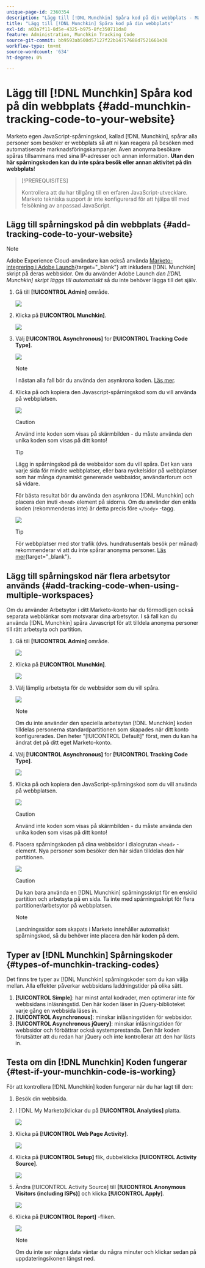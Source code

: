 ```yaml
---
unique-page-id: 2360354
description: "Lägg till [!DNL Munchkin] Spåra kod på din webbplats - Marketo Docs - produktdokumentation"
title: "Lägg till [!DNL Munchkin] Spåra kod på din webbplats"
exl-id: a03a7f11-8d5e-4325-b975-8fc350711da0
feature: Administration, Munchkin Tracking Code
source-git-commit: bb9593ab500d57127f22b14757688d7521661e38
workflow-type: tm+mt
source-wordcount: '634'
ht-degree: 0%

---
```


# Lägg till [!DNL Munchkin] Spåra kod på din webbplats {#add-munchkin-tracking-code-to-your-website}

Marketo egen JavaScript-spårningskod, kallad [!DNL Munchkin], spårar alla personer som besöker er webbplats så att ni kan reagera på besöken med automatiserade marknadsföringskampanjer. Även anonyma besökare spåras tillsammans med sina IP-adresser och annan information. **Utan den här spårningskoden kan du inte spåra besök eller annan aktivitet på din webbplats**!

>[!PREREQUISITES]
>
>Kontrollera att du har tillgång till en erfaren JavaScript-utvecklare. Marketo tekniska support är inte konfigurerad för att hjälpa till med felsökning av anpassad JavaScript.

## Lägg till spårningskod på din webbplats {#add-tracking-code-to-your-website}

>[!NOTE]
>
>Adobe Experience Cloud-användare kan också använda [Marketo-integrering i Adobe Launch](https://exchange.adobe.com/apps/ec/100223/adobe-launch-core-extension){target="_blank"} att inkludera [!DNL Munchkin] skript på deras webbsidor. Om du använder Adobe Launch _den [!DNL Munchkin] skript läggs till automatiskt_ så du inte behöver lägga till det själv.

1. Gå till **[!UICONTROL Admin]** område.

   ![](assets/add-munchkin-tracking-code-to-your-website-1.png)

1. Klicka på **[!UICONTROL Munchkin]**.

   ![](assets/add-munchkin-tracking-code-to-your-website-2.png)

1. Välj **[!UICONTROL Asynchronous]** for **[!UICONTROL Tracking Code Type]**.

   ![](assets/add-munchkin-tracking-code-to-your-website-3.png)

   >[!NOTE]
   >
   >I nästan alla fall bör du använda den asynkrona koden. [Läs mer](#types-of-munchkin-tracking-codes).

1. Klicka på och kopiera den Javascript-spårningskod som du vill använda på webbplatsen.

   ![](assets/add-munchkin-tracking-code-to-your-website-4.png)

   >[!CAUTION]
   >
   >Använd inte koden som visas på skärmbilden - du måste använda den unika koden som visas på ditt konto!

   >[!TIP]
   >
   >Lägg in spårningskod på de webbsidor som du vill spåra. Det kan vara varje sida för mindre webbplatser, eller bara nyckelsidor på webbplatser som har många dynamiskt genererade webbsidor, användarforum och så vidare.

   För bästa resultat bör du använda den asynkrona [!DNL Munchkin] och placera den inuti `<head>` element på sidorna. Om du använder den enkla koden (rekommenderas inte) är detta precis före `</body>` -tagg.

   ![](assets/add-munchkin-tracking-code-to-your-website-5.png)

   >[!TIP]
   >
   >För webbplatser med stor trafik (dvs. hundratusentals besök per månad) rekommenderar vi att du inte spårar anonyma personer. [Läs mer](https://developers.marketo.com/documentation/websites/lead-tracking-munchkin-js/){target="_blank"}.

## Lägg till spårningskod när flera arbetsytor används {#add-tracking-code-when-using-multiple-workspaces}

Om du använder Arbetsytor i ditt Marketo-konto har du förmodligen också separata webblänkar som motsvarar dina arbetsytor. I så fall kan du använda [!DNL Munchkin] spåra Javascript för att tilldela anonyma personer till rätt arbetsyta och partition.

1. Gå till **[!UICONTROL Admin]** område.

   ![](assets/add-munchkin-tracking-code-to-your-website-6.png)

1. Klicka på **[!UICONTROL Munchkin]**.

   ![](assets/add-munchkin-tracking-code-to-your-website-7.png)

1. Välj lämplig arbetsyta för de webbsidor som du vill spåra.

   ![](assets/add-munchkin-tracking-code-to-your-website-8.png)

   >[!NOTE]
   >
   >Om du inte använder den speciella arbetsytan [!DNL Munchkin] koden tilldelas personerna standardpartitionen som skapades när ditt konto konfigurerades. Den heter &quot;[!UICONTROL Default]&quot; först, men du kan ha ändrat det på ditt eget Marketo-konto.

1. Välj **[!UICONTROL Asynchronous]** for **[!UICONTROL Tracking Code Type]**.

   ![](assets/add-munchkin-tracking-code-to-your-website-9.png)

1. Klicka på och kopiera den JavaScript-spårningskod som du vill använda på webbplatsen.

   ![](assets/add-munchkin-tracking-code-to-your-website-10.png)

   >[!CAUTION]
   >
   >Använd inte koden som visas på skärmbilden - du måste använda den unika koden som visas på ditt konto!

1. Placera spårningskoden på dina webbsidor i dialogrutan `<head>` -element. Nya personer som besöker den här sidan tilldelas den här partitionen.

   ![](assets/add-munchkin-tracking-code-to-your-website-11.png)

   >[!CAUTION]
   >
   >Du kan bara använda en [!DNL Munchkin] spårningsskript för en enskild partition och arbetsyta på en sida. Ta inte med spårningsskript för flera partitioner/arbetsytor på webbplatsen.

   >[!NOTE]
   >
   >Landningssidor som skapats i Marketo innehåller automatiskt spårningskod, så du behöver inte placera den här koden på dem.

## Typer av [!DNL Munchkin] Spårningskoder {#types-of-munchkin-tracking-codes}

Det finns tre typer av [!DNL Munchkin] spårningskoder som du kan välja mellan. Alla effekter påverkar webbsidans laddningstider på olika sätt.

1. **[!UICONTROL Simple]**: har minst antal kodrader, men optimerar inte för webbsidans inläsningstid. Den här koden läser in jQuery-biblioteket varje gång en webbsida läses in.
1. **[!UICONTROL Asynchronous]**: minskar inläsningstiden för webbsidor.
1. **[!UICONTROL Asynchronous jQuery]**: minskar inläsningstiden för webbsidor och förbättrar också systemprestanda. Den här koden förutsätter att du redan har jQuery och inte kontrollerar att den har lästs in.

## Testa om din [!DNL Munchkin] Koden fungerar {#test-if-your-munchkin-code-is-working}

För att kontrollera [!DNL Munchkin] koden fungerar när du har lagt till den:

1. Besök din webbsida.

1. I [!DNL My Marketo]klickar du på **[!UICONTROL Analytics]** platta.

   ![](assets/add-munchkin-tracking-code-to-your-website-12.png)

1. Klicka på **[!UICONTROL Web Page Activity]**.

   ![](assets/add-munchkin-tracking-code-to-your-website-13.png)

1. Klicka på **[!UICONTROL Setup]** flik, dubbelklicka **[!UICONTROL Activity Source]**.

   ![](assets/add-munchkin-tracking-code-to-your-website-14.png)

1. Ändra [!UICONTROL Activity Source] till **[!UICONTROL Anonymous Visitors (including ISPs)]** och klicka **[!UICONTROL Apply]**.

   ![](assets/add-munchkin-tracking-code-to-your-website-15.png)

1. Klicka på **[!UICONTROL Report]** -fliken.

   ![](assets/add-munchkin-tracking-code-to-your-website-16.png)

   >[!NOTE]
   >
   >Om du inte ser några data väntar du några minuter och klickar sedan på uppdateringsikonen längst ned.
